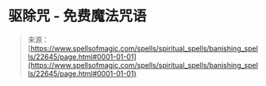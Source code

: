 <!--yml

category: 未分类

date: 2024-06-12 19:07:06

-->

# 驱除咒 - 免费魔法咒语

> 来源：[https://www.spellsofmagic.com/spells/spiritual_spells/banishing_spells/22645/page.html#0001-01-01](https://www.spellsofmagic.com/spells/spiritual_spells/banishing_spells/22645/page.html#0001-01-01)
